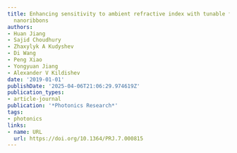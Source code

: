 ```yaml
---
title: Enhancing sensitivity to ambient refractive index with tunable few-layer graphene/hBN
  nanoribbons
authors:
- Huan Jiang
- Sajid Choudhury
- Zhaxylyk A Kudyshev
- Di Wang
- Peng Xiao
- Yongyuan Jiang
- Alexander V Kildishev
date: '2019-01-01'
publishDate: '2025-04-06T21:06:29.974619Z'
publication_types:
- article-journal
publication: '*Photonics Research*'
tags:
- photonics
links:
- name: URL
  url: https://doi.org/10.1364/PRJ.7.000815
---
```

